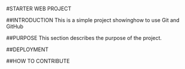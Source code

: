 #STARTER WEB PROJECT
 
 ##INTRODUCTION
This is a simple project showinghow to use Git and GitHub

##PURPOSE
This section describes the purpose of the project.

##DEPLOYMENT

##HOW TO CONTRIBUTE
